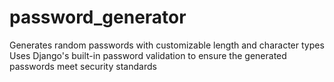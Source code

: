 # password_generator
Generates random passwords with customizable length and character types
Uses Django's built-in password validation to ensure the generated passwords meet security standards
